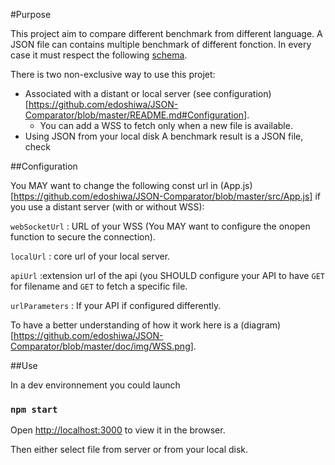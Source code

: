 #Purpose 

This project aim to compare different benchmark from different language.
A JSON file can contains multiple benchmark of different fonction. In every case it must respect the following [schema](https://github.com/edoshiwa/JSON-Comparator/blob/master/src/json-schema.json).

There is two non-exclusive way to use this projet:
* Associated with a distant or local server (see configuration)[https://github.com/edoshiwa/JSON-Comparator/blob/master/README.md#Configuration].
  * You can add a WSS to fetch only when a new file is available.
* Using JSON from your local disk
A benchmark result is a JSON file, check 

##Configuration

You MAY want to change the following const url in (App.js)[https://github.com/edoshiwa/JSON-Comparator/blob/master/src/App.js] if you use a distant server (with or without WSS):

`webSocketUrl` : URL of your WSS (You MAY want to configure the onopen function to secure the connection).

`localUrl` : core url of your local server.

`apiUrl` :extension url of the api (you SHOULD configure your API to have `GET` for filename and `GET` to fetch a specific file.

`urlParameters` : If your API if configured differently.

To have a better understanding of how it work here is a (diagram)[https://github.com/edoshiwa/JSON-Comparator/blob/master/doc/img/WSS.png].

##Use 

In a dev environnement you could launch

### `npm start`

Open [http://localhost:3000](http://localhost:3000) to view it in the browser.

Then either select file from server or from your local disk.

